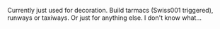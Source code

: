Currently just used for decoration. Build tarmacs (Swiss001 triggered), runways or taxiways. Or just for anything else. I don't know what...